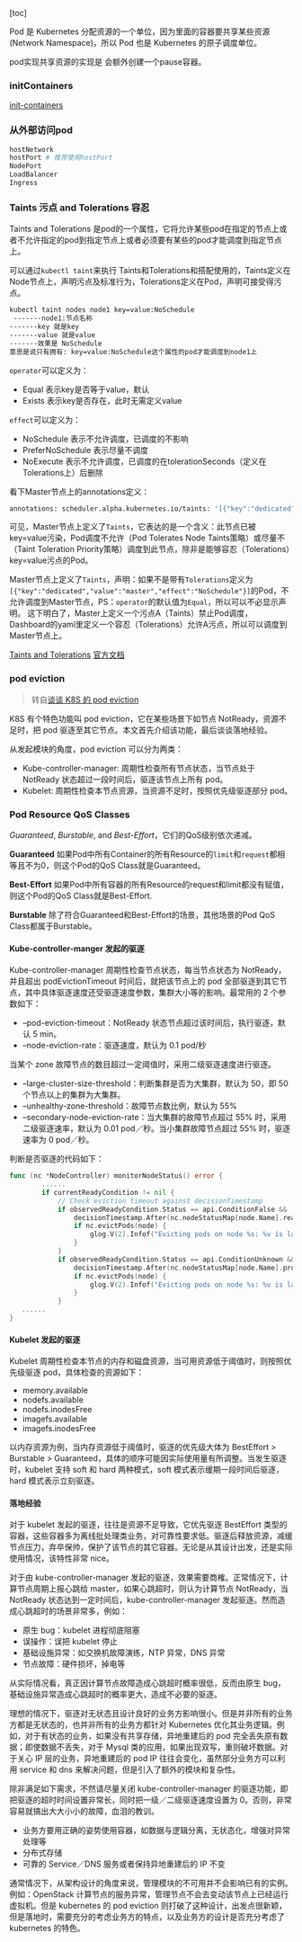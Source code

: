 [toc]

Pod 是 Kubernetes 分配资源的一个单位，因为里面的容器要共享某些资源(Network Namespace)，所以 Pod 也是 Kubernetes 的原子调度单位。

pod实现共享资源的实现是 会额外创建一个pause容器。

### initContainers

[init-containers](https://kubernetes.io/docs/concepts/workloads/pods/init-containers/)

### 从外部访问pod

```bash
hostNetwork
hostPort # 推荐使用hostPort
NodePort
LoadBalancer
Ingress
```

### Taints 污点 and Tolerations 容忍

Taints and Tolerations 是pod的一个属性，它将允许某些pod在指定的节点上或者不允许指定的pod到指定节点上或者必须要有某些的pod才能调度到指定节点上。

可以通过`kubectl taint`来执行 
 Taints和Tolerations和搭配使用的，Taints定义在Node节点上，声明污点及标准行为，Tolerations定义在Pod，声明可接受得污点。

```bash
kubectl taint nodes node1 key=value:NoSchedule 
 -------node1:节点名称 
-------key 就是key 
-------value 就是value 
-------效果是 NoSchedule 
意思是说只有拥有: key=value:NoSchedule这个属性的pod才能调度到node1上
```

`operator`可以定义为：

- Equal 表示key是否等于value，默认
- Exists 表示key是否存在，此时无需定义value

`effect`可以定义为：

- NoSchedule 表示不允许调度，已调度的不影响
- PreferNoSchedule 表示尽量不调度
- NoExecute 表示不允许调度，已调度的在tolerationSeconds（定义在Tolerations上）后删除

看下Master节点上的annotations定义：

```bash
annotations: scheduler.alpha.kubernetes.io/taints: '[{"key":"dedicated","value":"master","effect":"NoSchedule"}]'volumes.kubernetes.io/controller-managed-attach-detach: "true"
```

​		可见，Master节点上定义了`Taints`，它表达的是一个含义：此节点已被key=value污染，Pod调度不允许（Pod Tolerates Node Taints策略）或尽量不（Taint Toleration Priority策略）调度到此节点，除非是能够容忍（Tolerations）key=value污点的Pod。 

​		 Master节点上定义了`Taints`，声明：如果不是带有`Tolerations`定义为`[{"key":"dedicated","value":"master","effect":"NoSchedule"}]`的Pod，不允许调度到Master节点，PS：`operator`的默认值为`Equal`，所以可以不必显示声明。 
 这下明白了，Master上定义一个污点A（Taints）禁止Pod调度，Dashboard的yaml里定义一个容忍（Tolerations）允许A污点，所以可以调度到Master节点上。

[Taints and Tolerations](https://blog.csdn.net/tiger435/article/details/73650174)    [官方文档](https://kubernetes.io/docs/concepts/configuration/taint-and-toleration/)

### pod eviction

>  转自[谈谈 K8S 的 pod eviction](http://wsfdl.com/kubernetes/2018/05/15/node_eviction.html)

K8S 有个特色功能叫 pod eviction，它在某些场景下如节点 NotReady，资源不足时，把 pod 驱逐至其它节点。本文首先介绍该功能，最后谈谈落地经验。

从发起模块的角度，pod eviction 可以分为两类：

- Kube-controller-manager: 周期性检查所有节点状态，当节点处于 NotReady 状态超过一段时间后，驱逐该节点上所有 pod。
- Kubelet: 周期性检查本节点资源，当资源不足时，按照优先级驱逐部分 pod。

### Pod Resource QoS Classes

*Guaranteed*, *Burstable*, and *Best-Effort*，它们的QoS级别依次递减。

**Guaranteed** 如果Pod中所有Container的所有Resource的`limit`和`request`都相等且不为0，则这个Pod的QoS Class就是Guaranteed。

**Best-Effort** 如果Pod中所有容器的所有Resource的request和limit都没有赋值，则这个Pod的QoS Class就是Best-Effort.

**Burstable** 除了符合Guaranteed和Best-Effort的场景，其他场景的Pod QoS Class都属于Burstable。



#### Kube-controller-manger 发起的驱逐

Kube-controller-manager 周期性检查节点状态，每当节点状态为 NotReady，并且超出 podEvictionTimeout 时间后，就把该节点上的 pod 全部驱逐到其它节点，其中具体驱逐速度还受驱逐速度参数，集群大小等的影响。最常用的 2 个参数如下：

- –pod-eviction-timeout：NotReady 状态节点超过该时间后，执行驱逐，默认 5 min。
- –node-eviction-rate：驱逐速度，默认为 0.1 pod/秒

当某个 zone 故障节点的数目超过一定阈值时，采用二级驱逐速度进行驱逐。

- –large-cluster-size-threshold：判断集群是否为大集群，默认为 50，即 50 个节点以上的集群为大集群。
- –unhealthy-zone-threshold：故障节点数比例，默认为 55%
- –secondary-node-eviction-rate：当大集群的故障节点超过 55% 时，采用二级驱逐速率，默认为 0.01 pod／秒。当小集群故障节点超过 55% 时，驱逐速率为 0 pod／秒。

判断是否驱逐的代码如下：

```go
func (nc *NodeController) monitorNodeStatus() error {
        ......
        if currentReadyCondition != nil {
            // Check eviction timeout against decisionTimestamp
            if observedReadyCondition.Status == api.ConditionFalse &&
                decisionTimestamp.After(nc.nodeStatusMap[node.Name].readyTransitionTimestamp.Add(nc.podEvictionTimeout)) {
                if nc.evictPods(node) {
                    glog.V(2).Infof("Evicting pods on node %s: %v is later than %v + %v", node.Name, decisionTimestamp, nc.nodeStatusMap[node.Name].readyTransitionTimestamp, nc.podEvictionTimeout)
                }
            }
            if observedReadyCondition.Status == api.ConditionUnknown &&
                decisionTimestamp.After(nc.nodeStatusMap[node.Name].probeTimestamp.Add(nc.podEvictionTimeout)) {
                if nc.evictPods(node) {
                    glog.V(2).Infof("Evicting pods on node %s: %v is later than %v + %v", node.Name, decisionTimestamp, nc.nodeStatusMap[node.Name].readyTransitionTimestamp, nc.podEvictionTimeout-gracePeriod)
                }
            }
   ......
}
```

#### Kubelet 发起的驱逐

Kubelet 周期性检查本节点的内存和磁盘资源，当可用资源低于阈值时，则按照优先级驱逐 pod，具体检查的资源如下：

- memory.available
- nodefs.available
- nodefs.inodesFree
- imagefs.available
- imagefs.inodesFree

以内存资源为例，当内存资源低于阈值时，驱逐的优先级大体为 BestEffort > Burstable > Guaranteed，具体的顺序可能因实际使用量有所调整。当发生驱逐时，kubelet 支持 soft 和 hard 两种模式，soft 模式表示缓期一段时间后驱逐，hard 模式表示立刻驱逐。

#### 落地经验

对于 kubelet 发起的驱逐，往往是资源不足导致，它优先驱逐 BestEffort 类型的容器，这些容器多为离线批处理类业务，对可靠性要求低。驱逐后释放资源，减缓节点压力，弃卒保帅，保护了该节点的其它容器。无论是从其设计出发，还是实际使用情况，该特性非常 nice。

对于由 kube-controller-manager 发起的驱逐，效果需要商榷。正常情况下，计算节点周期上报心跳给 master，如果心跳超时，则认为计算节点 NotReady，当 NotReady 状态达到一定时间后，kube-controller-manager 发起驱逐。然而造成心跳超时的场景非常多，例如：

- 原生 bug：kubelet 进程彻底阻塞
- 误操作：误把 kubelet 停止
- 基础设施异常：如交换机故障演练，NTP 异常，DNS 异常
- 节点故障：硬件损坏，掉电等

从实际情况看，真正因计算节点故障造成心跳超时概率很低，反而由原生 bug，基础设施异常造成心跳超时的概率更大，造成不必要的驱逐。

理想的情况下，驱逐对无状态且设计良好的业务方影响很小。但是并非所有的业务方都是无状态的，也并非所有的业务方都针对 Kubernetes 优化其业务逻辑。例如，对于有状态的业务，如果没有共享存储，异地重建后的 pod 完全丢失原有数据；即使数据不丢失，对于 Mysql 类的应用，如果出现双写，重则破坏数据。对于关心 IP 层的业务，异地重建后的 pod IP 往往会变化，虽然部分业务方可以利用 service 和 dns 来解决问题，但是引入了额外的模块和复杂性。

除非满足如下需求，不然请尽量关闭 kube-controller-manager 的驱逐功能，即把驱逐的超时时间设置非常长，同时把一级／二级驱逐速度设置为 0。否则，非常容易就搞出大大小小的故障，血泪的教训。

- 业务方要用正确的姿势使用容器，如数据与逻辑分离，无状态化，增强对异常处理等
- 分布式存储
- 可靠的 Service／DNS 服务或者保持异地重建后的 IP 不变

通常情况下，从架构设计的角度来说，管理模块的不可用并不会影响已有的实例。例如：OpenStack 计算节点的服务异常，管理节点不会去变动该节点上已经运行虚拟机。但是 kubernetes 的 pod eviction 则打破了这种设计，出发点很新颖，但是落地时，需要充分的考虑业务方的特点，以及业务方的设计是否充分考虑了 kubernetes 的特色。